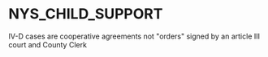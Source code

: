 # NYS_CHILD_SUPPORT
IV-D cases are cooperative agreements not "orders" signed by an article III court and County Clerk
